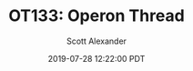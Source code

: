 ---
layout: podcast
title: "OT133: Operon Thread"
author: Scott Alexander
description: https://slatestarcodex.com/2019/07/28/ot133-operon-thread/
date: 2019-07-28 12:22:00 PDT
length: 175592
duration: 44
guid: ot133-operon-thread
---